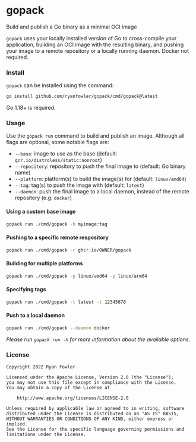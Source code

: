 # gopack

Build and publish a Go binary as a minimal OCI image

`gopack` uses your locally installed version of Go to cross-compile your
application, building an OCI image with the resulting binary, and pushing your
image to a remote repository or a locally running daemon. Docker not required.

### Install

`gopack` can be installed using the command:

```sh
go install github.com/ryanfowler/gopack/cmd/gopack@latest
```

Go 1.18+ is required.

### Usage

Use the `gopack run` command to build and publish an image. Although all flags
are optional, some notable flags are:
- `--base`: image to use as the base (default: `gcr.io/distroless/static:nonroot`)
- `--repository`: repository to push the final image to (default: Go binary name)
- `--platform`: platform(s) to build the image(s) for (default: `linux/amd64`)
- `--tag`: tag(s) to push the image with (default: `latest`)
- `--daemon`: push the final image to a local daemon, instead of the remote repository (e.g. `docker`)

#### Using a custom base image

```sh
gopack run ./cmd/gopack -b myimage:tag
```

#### Pushing to a specific remote respository

```sh
gopack run ./cmd/gopack -r ghcr.io/OWNER/gopack
```

#### Building for multiple platforms

```sh
gopack run ./cmd/gopack -p linux/amd64 -p linux/arm64
```

#### Specifying tags

```sh
gopack run ./cmd/gopack -t latest -t 12345678
```

#### Push to a local daemon

```sh
gopack run ./cmd/gopack --daemon docker
```

_Please run `gopack run -h` for more information about the available options._

### License

```
Copyright 2022 Ryan Fowler

Licensed under the Apache License, Version 2.0 (the "License");
you may not use this file except in compliance with the License.
You may obtain a copy of the License at

    http://www.apache.org/licenses/LICENSE-2.0

Unless required by applicable law or agreed to in writing, software
distributed under the License is distributed on an "AS IS" BASIS,
WITHOUT WARRANTIES OR CONDITIONS OF ANY KIND, either express or implied.
See the License for the specific language governing permissions and
limitations under the License.
```
